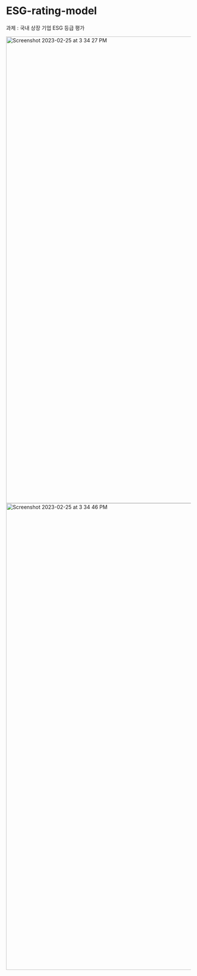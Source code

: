 # ESG-rating-model
과제 : 국내 상장 기업 ESG 등급 평가 

<img width="1270" alt="Screenshot 2023-02-25 at 3 34 27 PM" src="https://user-images.githubusercontent.com/96675378/221342597-d3b40bdf-fbe4-4a37-b1d2-da37f7e536e0.png">
<img width="1270" alt="Screenshot 2023-02-25 at 3 34 46 PM" src="https://user-images.githubusercontent.com/96675378/221342618-f6590e82-768e-43ac-8cdf-1753029de583.png">
